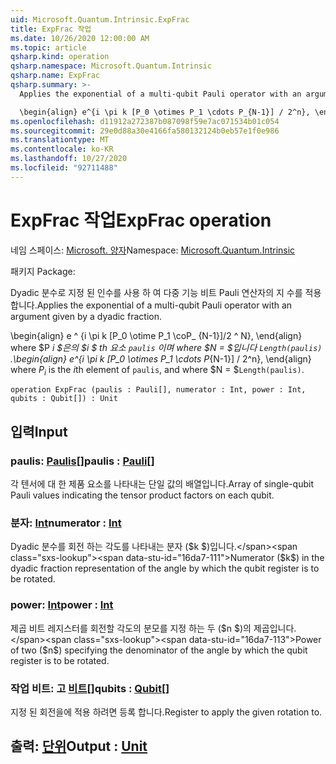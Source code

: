 ```yaml
---
uid: Microsoft.Quantum.Intrinsic.ExpFrac
title: ExpFrac 작업
ms.date: 10/26/2020 12:00:00 AM
ms.topic: article
qsharp.kind: operation
qsharp.namespace: Microsoft.Quantum.Intrinsic
qsharp.name: ExpFrac
qsharp.summary: >-
  Applies the exponential of a multi-qubit Pauli operator with an argument given by a dyadic fraction.

  \begin{align} e^{i \pi k [P_0 \otimes P_1 \cdots P_{N-1}] / 2^n}, \end{align} where $P_i$ is the $i$th element of `paulis`, and where $N = $`Length(paulis)`.
ms.openlocfilehash: d11912a272387b087098f59e7ac071534b01c054
ms.sourcegitcommit: 29e0d88a30e4166fa580132124b0eb57e1f0e986
ms.translationtype: MT
ms.contentlocale: ko-KR
ms.lasthandoff: 10/27/2020
ms.locfileid: "92711488"
---
```

# <a name="expfrac-operation"></a><span data-ttu-id="16da7-102">ExpFrac 작업</span><span class="sxs-lookup"><span data-stu-id="16da7-102">ExpFrac operation</span></span>

<span data-ttu-id="16da7-103">네임 스페이스: [Microsoft. 양자](xref:Microsoft.Quantum.Intrinsic)</span><span class="sxs-lookup"><span data-stu-id="16da7-103">Namespace: [Microsoft.Quantum.Intrinsic](xref:Microsoft.Quantum.Intrinsic)</span></span>

<span data-ttu-id="16da7-104">패키지 [](https://nuget.org/packages/)</span><span class="sxs-lookup"><span data-stu-id="16da7-104">Package: [](https://nuget.org/packages/)</span></span>


<span data-ttu-id="16da7-105">Dyadic 분수로 지정 된 인수를 사용 하 여 다중 기능 비트 Pauli 연산자의 지 수를 적용 합니다.</span><span class="sxs-lookup"><span data-stu-id="16da7-105">Applies the exponential of a multi-qubit Pauli operator with an argument given by a dyadic fraction.</span></span>

<span data-ttu-id="16da7-106">\begin{align} e ^ {i \pi k [P_0 \otime P_1 \coP_ {N-1}]/2 ^ N}, \end{align} where $P _i $은의 $i $ th 요소 `paulis` 이며 where $N = $입니다 `Length(paulis)` .</span><span class="sxs-lookup"><span data-stu-id="16da7-106">\begin{align} e^{i \pi k [P_0 \otimes P_1 \cdots P_{N-1}] / 2^n}, \end{align} where $P_i$ is the $i$th element of `paulis`, and where $N = $`Length(paulis)`.</span></span>

```qsharp
operation ExpFrac (paulis : Pauli[], numerator : Int, power : Int, qubits : Qubit[]) : Unit
```


## <a name="input"></a><span data-ttu-id="16da7-107">입력</span><span class="sxs-lookup"><span data-stu-id="16da7-107">Input</span></span>

### <a name="paulis--pauli"></a><span data-ttu-id="16da7-108">paulis: [Paulis](xref:microsoft.quantum.lang-ref.pauli)[]</span><span class="sxs-lookup"><span data-stu-id="16da7-108">paulis : [Pauli](xref:microsoft.quantum.lang-ref.pauli)[]</span></span>

<span data-ttu-id="16da7-109">각 텐서에 대 한 제품 요소를 나타내는 단일 값의 배열입니다.</span><span class="sxs-lookup"><span data-stu-id="16da7-109">Array of single-qubit Pauli values indicating the tensor product factors on each qubit.</span></span>


### <a name="numerator--int"></a><span data-ttu-id="16da7-110">분자: [Int](xref:microsoft.quantum.lang-ref.int)</span><span class="sxs-lookup"><span data-stu-id="16da7-110">numerator : [Int](xref:microsoft.quantum.lang-ref.int)</span></span>

<span data-ttu-id="16da7-111">Dyadic 분수를 회전 하는 각도를 나타내는 분자 ($k $)입니다.</span><span class="sxs-lookup"><span data-stu-id="16da7-111">Numerator ($k$) in the dyadic fraction representation of the angle by which the qubit register is to be rotated.</span></span>


### <a name="power--int"></a><span data-ttu-id="16da7-112">power: [Int](xref:microsoft.quantum.lang-ref.int)</span><span class="sxs-lookup"><span data-stu-id="16da7-112">power : [Int](xref:microsoft.quantum.lang-ref.int)</span></span>

<span data-ttu-id="16da7-113">제곱 비트 레지스터를 회전할 각도의 분모를 지정 하는 두 ($n $)의 제곱입니다.</span><span class="sxs-lookup"><span data-stu-id="16da7-113">Power of two ($n$) specifying the denominator of the angle by which the qubit register is to be rotated.</span></span>


### <a name="qubits--qubit"></a><span data-ttu-id="16da7-114">작업 비트: 고 [비트](xref:microsoft.quantum.lang-ref.qubit)[]</span><span class="sxs-lookup"><span data-stu-id="16da7-114">qubits : [Qubit](xref:microsoft.quantum.lang-ref.qubit)[]</span></span>

<span data-ttu-id="16da7-115">지정 된 회전을에 적용 하려면 등록 합니다.</span><span class="sxs-lookup"><span data-stu-id="16da7-115">Register to apply the given rotation to.</span></span>



## <a name="output--unit"></a><span data-ttu-id="16da7-116">출력: [단위](xref:microsoft.quantum.lang-ref.unit)</span><span class="sxs-lookup"><span data-stu-id="16da7-116">Output : [Unit](xref:microsoft.quantum.lang-ref.unit)</span></span>

